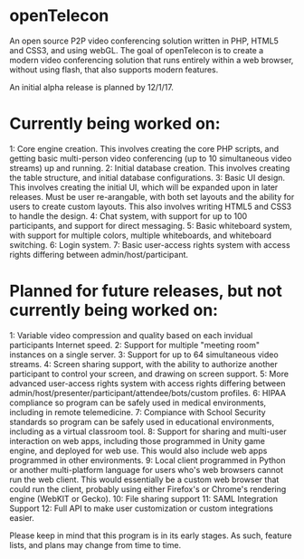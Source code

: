 # openTelecon
An open source P2P video conferencing solution written in PHP, HTML5 and CSS3, and using webGL.
The goal of openTelecon is to create a modern video conferencing solution that runs entirely
within a web browser, without using flash, that also supports modern features.

An initial alpha release is planned by 12/1/17.

# Currently being worked on:

1: Core engine creation. This involves creating the core PHP scripts, and getting basic multi-person video conferencing (up to 10 simultaneous video streams) up and running.
2: Initial database creation. This involves creating the table structure, and initial database configurations.
3: Basic UI design. This involves creating the initial UI, which will be expanded upon in later releases. Must be user re-arangable, with both set layouts and the ability for users to create custom layouts. This also involves writing HTML5 and CSS3 to handle the design.
4: Chat system, with support for up to 100 participants, and support for direct messaging.
5: Basic whiteboard system, with support for multiple colors, multiple whiteboards, and whiteboard switching.
6: Login system.
7: Basic user-access rights system with access rights differing between admin/host/participant.

# Planned for future releases, but not currently being worked on:
1: Variable video compression and quality based on each invidual participants Internet speed.
2: Support for multiple "meeting room" instances on a single server.
3: Support for up to 64 simultaneous video streams.
4: Screen sharing support, with the ability to authorize another participant to control your screen, and drawing on screen support.
5: More advanced user-access rights system with access rights differing between admin/host/presenter/participant/attendee/bots/custom profiles.
6: HIPAA compliance so program can be safely used in medical environments, including in remote telemedicine.
7: Compiance with School Security standards so program can be safely used in educational environments, including as a virtual classroom tool.
8: Support for sharing and multi-user interaction on web apps, including those programmed in Unity game engine, and deployed for web use. This would also include web apps programmed in other environments.
9: Local client programmed in Python or another multi-platform language for users who's web browsers cannot run the web client. This would essentially be a custom web browser that could run the client, probably using either Firefox's or Chrome's rendering engine (WebKIT or Gecko).
10: File sharing support
11: SAML Integration Support
12: Full API to make user customization or custom integrations easier.

Please keep in mind that this program is in its early stages. As such, feature lists, and plans may change from time to time.

